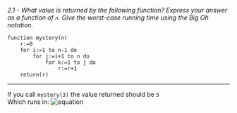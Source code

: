 *2.1 - What value is returned by the following function? Express your answer as a function of `n`. Give the worst-case running time using the Big Oh notation.*  
```
function mystery(n)
	r:=0
	for i:=1 to n-1 do
		for j:=i+1 to n do
			for k:=1 to j do
				r:=r+1
	return(r)
```
***
If you call `mystery(3)` the value returned should be `5`  
Which runs in: ![equation](https://github.com/jonathantorres/adm/blob/master/ch2/img/2-1.png)
